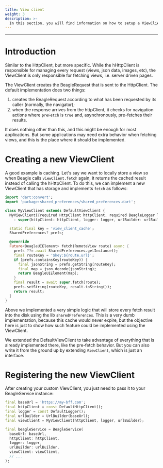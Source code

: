 ```yaml
---
title: View client
weight: 3
description: >-
  In this section, you will find information on how to setup a ViewClient in Beagle Flutter.
---
```


---

# Introduction
Similar to the HttpClient, but more specific. While the hHttpClient is responsible for managing every request (views, json data, images, etc), the ViewClient is only responsible for fetching views, i.e. server driven pages.

The ViewClient creates the BeagleRequest that is sent to the HttpClient. The default implementation does two things:
1. creates the BeagleRequest according to what has been requested by its caller (normally, the navigator);
2. when the response arrives from the httpClient, it checks for navigation actions where `preFetch` is `true` and, asynchronously, pre-fetches their results.

It does nothing other than this, and this might be enough for most applications. But some applications may need extra behavior when fetching views, and this is the place where it should be implemented.

# Creating a new ViewClient

A good example is caching. Let's say we want to locally store a view so when Beagle calls `viewClient.fetch` again, it returns the cached result instead of calling the hHttpClient. To do this, we can implement a new ViewClient that has storage and implements `fetch` as follows:

```dart
import 'dart:convert';
import 'package:shared_preferences/shared_preferences.dart';

class MyViewClient extends DefaultViewClient {
  MyViewClient({required HttpClient httpClient, required BeagleLogger logger, required UrlBuilder urlBuilder})
    : super(httpClient: httpClient, logger: logger, urlBuilder: urlBuilder);

  static final key = 'view_client_cache';
  SharedPreferences? prefs;

  @override
  Future<BeagleUIElement> fetch(RemoteView route) async {
    prefs ??= await SharedPreferences.getInstance();
    final routeKey = '$key:${route.url}';
    if (prefs.containsKey(routeKey)) {
      final jsonString = prefs.getString(routeKey);
      final map = json.decode(jsonString);
      return BeagleUIElement(map);
    }
    final result = await super.fetch(route);
    prefs.setString(routeKey, result.toString());
    return result;
  }
}
```

Above we implemented a very simple logic that will store every fetch result into the disk using the lib `sharedPreferences`. This is a very dumb implementation, because this cache would never expire, but the objective here is just to show how such feature could be implemented using the ViewClient.

We extended the DefaultViewClient to take advantage of everything that is already implemented there, like the pre-fetch behavior. But you can also write it from the ground up by extending `ViewClient`, which is just an interface.

# Registering the new ViewClient
After creating your custom ViewClient, you just need to pass it to your BeagleService instance:

```dart
final baseUrl = 'https://my-bff.com';
final httpClient = const DefaultHttpClient();
final logger = const DefaultLogger();
final urlBuilder = UrlBuilder(baseUrl);
final viewClient = MyViewClient(httpClient, logger, urlBuilder);

final beagleService = BeagleService(
  baseUrl: baseUrl,
  httpClient: httpClient,
  logger: logger,
  urlBuilder: urlBuilder,
  viewClient: viewClient,
  // ...
);
```
